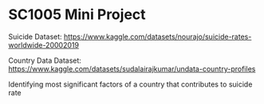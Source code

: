 # SC1005 Mini Project

Suicide Dataset:
https://www.kaggle.com/datasets/nourajo/suicide-rates-worldwide-20002019

Country Data Dataset:
https://www.kaggle.com/datasets/sudalairajkumar/undata-country-profiles

Identifying most significant factors of a country that contributes to suicide rate
